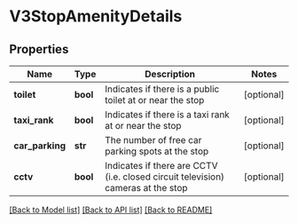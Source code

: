 # V3StopAmenityDetails

## Properties
Name | Type | Description | Notes
------------ | ------------- | ------------- | -------------
**toilet** | **bool** | Indicates if there is a public toilet at or near the stop | [optional] 
**taxi_rank** | **bool** | Indicates if there is a taxi rank at or near the stop | [optional] 
**car_parking** | **str** | The number of free car parking spots at the stop | [optional] 
**cctv** | **bool** | Indicates if there are CCTV (i.e. closed circuit television) cameras at the stop | [optional] 

[[Back to Model list]](../README.md#documentation-for-models) [[Back to API list]](../README.md#documentation-for-api-endpoints) [[Back to README]](../README.md)


